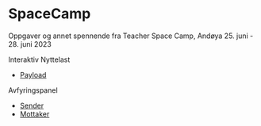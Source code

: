 # SpaceCamp

Oppgaver og annet spennende fra Teacher Space Camp, Andøya 25. juni - 28. juni 2023

Interaktiv Nyttelast 
* [Payload](https://github.com/Madelelo/spacecamp/tree/main/Payload)

Avfyringspanel
* [Sender](https://github.com/Madelelo/avfyringsplanel_sender_mb)
* [Mottaker](https://github.com/Madelelo/avfyringsplanel_mottaker_mb)
